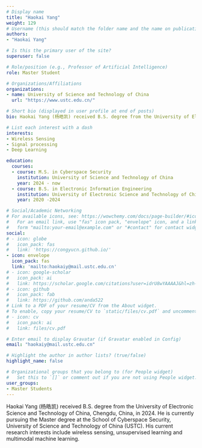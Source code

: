 ```yaml
---
# Display name
title: "Haokai Yang"
weight: 129
# Username (this should match the folder name and the name on publications)
authors:
- "Haokai Yang"

# Is this the primary user of the site?
superuser: false

# Role/position (e.g., Professor of Artificial Intelligence)
role: Master Student

# Organizations/Affiliations
organizations:
- name: University of Science and Technology of China
  url: "https://www.ustc.edu.cn/"

# Short bio (displayed in user profile at end of posts)
bio: Haokai Yang (杨皓凯) received B.S. degree from the University of Electronic Science and Technology of China, Chengdu, China, in 2024. He is currently pursuing the Master degree at the School of Cyberspace Security, University of Science and Technology of China (USTC). His current research interests include wireless sensing, unsupervised learning and multimodal machine learning.

# List each interest with a dash
interests:
- Wireless Sensing
- Signal processing 
- Deep Learning

education:
  courses:
  - course: M.S. in Cyberspace Security
    institution: University of Science and Technology of China
    year: 2024 - now
  - course: B.S. in Electronic Information Engineering
    institution: University of Electronic Science and Technology of China
    year: 2020 -2024

# Social/Academic Networking
# For available icons, see: https://wowchemy.com/docs/page-builder/#icons
#   For an email link, use "fas" icon pack, "envelope" icon, and a link in the
#   form "mailto:your-email@example.com" or "#contact" for contact widget.
social:
# - icon: globe
#   icon_pack: fas
#   link: 'https://congyucn.github.io/'
- icon: envelope
  icon_pack: fas
  link: 'mailto:haokaiy@mail.ustc.edu.cn'
# - icon: google-scholar
#   icon_pack: ai
#   link: https://scholar.google.com/citations?user=idrU8wYAAAAJ&hl=zh-CN
# - icon: github
#   icon_pack: fab
#   link: https://github.com/anda522
# Link to a PDF of your resume/CV from the About widget.
# To enable, copy your resume/CV to `static/files/cv.pdf` and uncomment the lines below.
# - icon: cv
#   icon_pack: ai
#   link: files/cv.pdf

# Enter email to display Gravatar (if Gravatar enabled in Config)
email: "haokaiy@mail.ustc.edu.cn"

# Highlight the author in author lists? (true/false)
highlight_name: false

# Organizational groups that you belong to (for People widget)
#   Set this to `[]` or comment out if you are not using People widget.
user_groups:
- Master Students
---
```


Haokai Yang (杨皓凯) received B.S. degree from the University of Electronic Science and Technology of China, Chengdu, China, in 2024. He is currently pursuing the Master degree at the School of Cyberspace Security, University of Science and Technology of China (USTC). His current research interests include wireless sensing, unsupervised learning and multimodal machine learning.